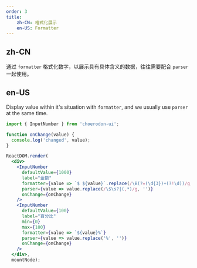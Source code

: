 ```yaml
---
order: 3
title:
    zh-CN: 格式化展示
    en-US: Formatter
---
```


## zh-CN

通过 `formatter` 格式化数字，以展示具有具体含义的数据，往往需要配合 `parser` 一起使用。

## en-US

Display value within it's situation with `formatter`, and we usually use `parser` at the same time.

````jsx
import { InputNumber } from 'choerodon-ui';

function onChange(value) {
  console.log('changed', value);
}

ReactDOM.render(
  <div>
    <InputNumber
      defaultValue={1000}
      label="金额"
      formatter={value => `$ ${value}`.replace(/\B(?=(\d{3})+(?!\d))/g, ',')}
      parser={value => value.replace(/\$\s?|(,*)/g, '')}
      onChange={onChange}
    />
    <InputNumber
      defaultValue={100}
      label="百分比"
      min={0}
      max={100}
      formatter={value => `${value}%`}
      parser={value => value.replace('%', '')}
      onChange={onChange}
    />
  </div>,
  mountNode);
````
